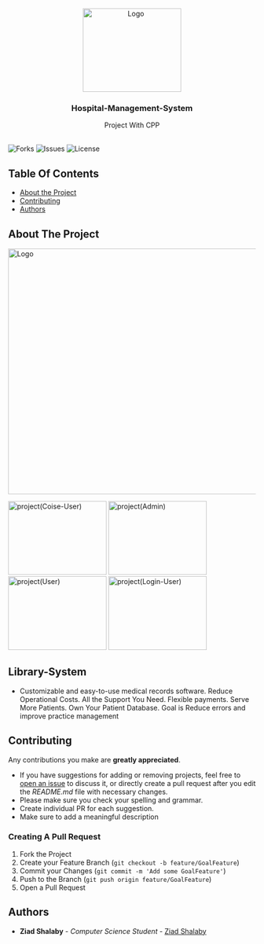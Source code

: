 
<br/>
<p align="center">
  <a href="https://github.com/ZeadShalaby/Hospital-Management-System">
    <img src="https://i.imgur.com/SHAeEBd.png" alt="Logo" width="200" height="170">
  </a>

<h3 align="center">Hospital-Management-System</h3>

  <p align="center">
    Project With CPP
    <br/>
    <br/>
  </p>


![Forks](https://img.shields.io/github/forks/ZeadShalaby/Hospital-Management-System?style=social) ![Issues](https://img.shields.io/github/issues/ZeadShalaby/Hospital-Management-System) ![License](https://img.shields.io/github/license/ZeadShalaby/Hospital-Management-System)

## Table Of Contents

* [About the Project](#about-the-project)
* [Contributing](#contributing)
* [Authors](#authors)

## About The Project


 <img src="https://i.imgur.com/JUHZJ5e.png" alt="Logo" width="900" height="500">
 <br/>
<p >
 <img src="https://i.imgur.com/z96h1vb.png" alt="project(Coise-User)" width="200" height="150">
 <img src="https://i.imgur.com/6Xxnqhv.png" alt="project(Admin)" width="200" height="150">
 <img src="https://i.imgur.com/JE3vHEI.png" alt="project(User)" width="200" height="150">
 <img src="https://i.imgur.com/UKpjKbc.png" alt="project(Login-User)" width="200" height="150">
</p>

## Library-System
* Customizable and easy-to-use medical records software. Reduce Operational Costs. All the Support You Need. Flexible payments. Serve More Patients. Own Your Patient Database. Goal is Reduce errors and improve practice management


## Contributing

Any contributions you make are **greatly appreciated**.

* If you have suggestions for adding or removing projects, feel free
  to [open an issue](https://github.com/ZeadShalaby/Hospital-Management-System/issues/new) to discuss it, or directly
  create a pull request after you edit the *README.md* file with necessary changes.
* Please make sure you check your spelling and grammar.
* Create individual PR for each suggestion.
* Make sure to add a meaningful description

### Creating A Pull Request

1. Fork the Project
2. Create your Feature Branch (`git checkout -b feature/GoalFeature`)
3. Commit your Changes (`git commit -m 'Add some GoalFeature'`)
4. Push to the Branch (`git push origin feature/GoalFeature`)
5. Open a Pull Request

## Authors

* **Ziad Shalaby** - *Computer Science Student* - [Ziad Shalaby](https://github.com/ZeadShalaby)


